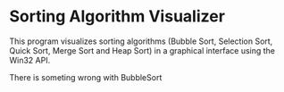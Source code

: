 # Sorting Algorithm Visualizer

This program visualizes sorting algorithms (Bubble Sort, Selection Sort, Quick Sort, Merge Sort and Heap Sort) in a graphical interface using the Win32 API.

There is someting wrong with BubbleSort 
